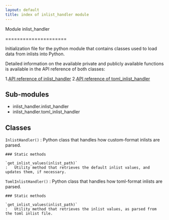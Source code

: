 ```yaml
---
layout: default
title: index of inlist_handler module
---
```


Module inlist_handler

=====================

Initialization file for the python module that contains classes used to load data from inlists into Python.

Detailed information on the available private and publicly available functions is available in the API reference of both classes:

1.[API reference of inlist_handler](inlist_handler.html)
2.[API reference of toml_inlist_handler](toml_inlist_handler.html)

Sub-modules
-----------

* inlist_handler.inlist_handler
* inlist_handler.toml_inlist_handler

Classes
-------

`InlistHandler()`
:   Python class that handles how custom-format inlists are parsed.

    ### Static methods

    `get_inlist_values(inlist_path)`
    :   Utility method that retrieves the default inlist values, and updates them, if necessary.

`TomlInlistHandler()`
:   Python class that handles how toml-format inlists are parsed.

    ### Static methods

    `get_inlist_values(inlist_path)`
    :   Utility method that retrieves the inlist values, as parsed from the toml inlist file.
